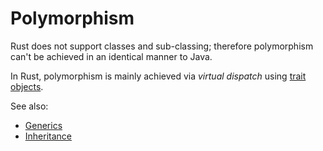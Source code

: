 # Polymorphism

Rust does not support classes and sub-classing; therefore polymorphism can't be
achieved in an identical manner to Java.

In Rust, polymorphism is mainly achieved via _virtual dispatch_ using [trait objects].

See also:

- [Generics]
- [Inheritance]

[generics]: ./generics.md
[inheritance]: ./inheritance.md
[trait objects]: https://doc.rust-lang.org/book/ch17-02-trait-objects.html#using-trait-objects-that-allow-for-values-of-different-types